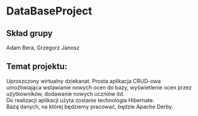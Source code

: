 # DataBaseProject

## Skład grupy
Adam Bera, Grzegorz Janosz
## Temat projektu:
Uproszczony wirtualny dziekanat. Prosta aplikacja CRUD-owa umożliwiająca wstawianie nowych ocen do bazy, wyświetlenie ocen przez użytkowników, dodawanie nowych uczniów itd.  
Do realizacji aplikacji użyta zostanie technologia Hibernate.  
Bazą danych, na której będziemy pracować, będzie Apache Derby.
